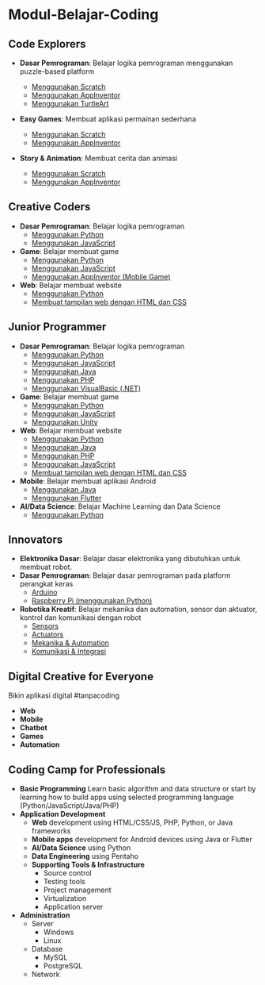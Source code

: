 
# Modul-Belajar-Coding

## Code Explorers
- **Dasar Pemrograman**: 
Belajar logika pemrograman menggunakan puzzle-based platform
	- [Menggunakan Scratch](Puzzle-based/Dasar-Pemrograman-Scratch.md)
	- [Menggunakan AppInventor](Puzzle-based/Dasar-Pemrograman-AppInventor.md)
	- [Menggunakan TurtleArt](Puzzle-based/Dasar-Pemrograman-TurtleArt.md)

- **Easy Games**:
Membuat aplikasi permainan sederhana
	- [Menggunakan Scratch](Puzzle-based/Easy-Games-Scratch.md)
	- [Menggunakan AppInventor](Puzzle-based/Easy-Games-AppInventor.md)
		
- **Story & Animation**:
Membuat cerita dan animasi
	- [Menggunakan Scratch](Puzzle-based/Story-Animation-Scratch.md)
	- [Menggunakan AppInventor](Puzzle-based/Story-Animation-AppInventor.md)

## Creative Coders
- **Dasar Pemrograman**: 
Belajar logika pemrograman
	- [Menggunakan Python](Text-based/Dasar-Pemrograman-Python.md)
	- [Menggunakan JavaScript](Text-based/Dasar-Pemrograman-JavaScript.md)
- **Game**:
Belajar membuat game
	- [Menggunakan Python](Text-based/Game-Python.md)
	- [Menggunakan JavaScript](Text-based/Game-JavaScript.md)
	- [Menggunakan AppInventor (Mobile Game)](Text-based/Game-AppInventor.md)
- **Web**:
Belajar membuat website
	- [Menggunakan Python](Text-based/Web-Python.md)
	- [Membuat tampilan web dengan HTML dan CSS](Text-based/Web-HTMLCSS.md)

## Junior Programmer
- **Dasar Pemrograman**:
Belajar logika pemrograman
	- [Menggunakan Python](Text-based/Dasar-Pemrograman-Python.md)
	- [Menggunakan JavaScript](Text-based/Dasar-Pemrograman-JavaScript.md)
	- [Menggunakan Java](Text-based/Dasar-Pemrograman-Java.md)
	- [Menggunakan PHP](Text-based/Dasar-Pemrograman-PHP.md)
	- [Menggunakan VisualBasic (.NET)](Text-based/Dasar-Pemrograman-VB.md)
- **Game**:
Belajar membuat game
	- [Menggunakan Python](Text-based/Game-Python.md)
	- [Menggunakan JavaScript](Text-based/Game-JavaScript.md)
	- [Menggunakan Unity](Text-based/Game-Unity.md)
- **Web**:
Belajar membuat website
	- [Menggunakan Python](Text-based/Web-Python.md)
	- [Menggunakan Java](Text-based/Web-Java.md)
	- [Menggunakan PHP](Text-based/Web-PHP.md)
	- [Menggunakan JavaScript](Text-based/Web-JavaScript.md)
	- [Membuat tampilan web dengan HTML dan CSS](Text-based/Web-HTMLCSS.md)
- **Mobile**:
Belajar membuat aplikasi Android
	- [Menggunakan Java](Text-based/Mobile-Java.md)
	- [Menggunakan Flutter](Text-based/Mobile-Flutter.md)
- **AI/Data Science**: 
Belajar Machine Learning dan Data Science
	- [Menggunakan Python](Text-based/MLDS-Python.md)

## Innovators
- **Elektronika Dasar**:
Belajar dasar elektronika yang dibutuhkan untuk membuat robot.
- **Dasar Pemrograman**: 
Belajar dasar pemrograman pada platform perangkat keras
	- [Arduino](Hardware/Dasar-Pemrograman-Arduino.md)
	- [Raspberry Pi (menggunakan Python)](Hardware/Dasar-Pemrograman-RaspberryPi.md)
- **Robotika Kreatif**:
Belajar mekanika dan automation, sensor dan aktuator, kontrol dan komunikasi dengan robot
	- [Sensors](Hardware/Sensors.md)
	- [Actuators](Hardware/Actuators.md)
	- [Mekanika & Automation](Hardware/MechanicAutomation.md)
	- [Komunikasi & Integrasi](Hardware/Connectivity.md)

## Digital Creative for Everyone
Bikin aplikasi digital #tanpacoding
- **Web**
- **Mobile**
- **Chatbot**
- **Games**
- **Automation**

## Coding Camp for Professionals
- **Basic Programming**
Learn basic algorithm and data structure or start by learning how to build apps using selected programming language 
(Python/JavaScript/Java/PHP) 
- **Application Development**
	- **Web** development using HTML/CSS/JS, PHP, Python, or Java frameworks
	- **Mobile apps** development for Android devices using Java or Flutter
	- **AI/Data Science** using Python
	- **Data Engineering** using Pentaho
	- **Supporting Tools & Infrastructure**
		- Source control
		- Testing tools
		- Project management
		- Virtualization
		- Application server
- **Administration**
	- Server
		- Windows
		- Linux
	- Database
		- MySQL
		- PostgreSQL
	- Network


